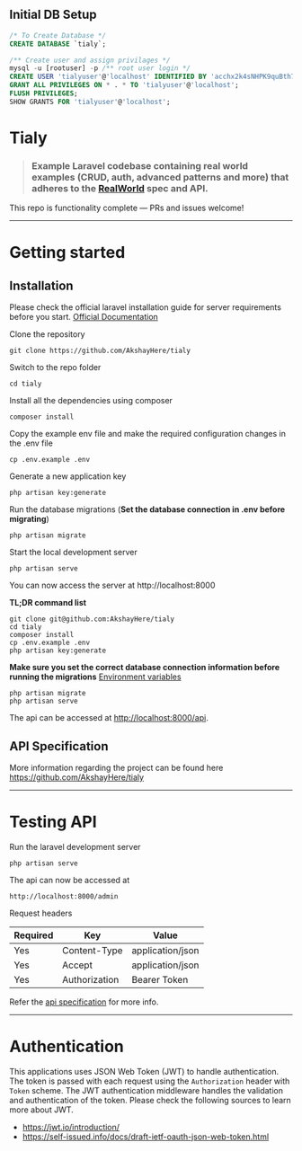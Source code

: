 
## Initial DB Setup

```sql
/* To Create Database */
CREATE DATABASE `tialy`;

/** Create user and assign privilages */
mysql -u [rootuser] -p /** root user login */
CREATE USER 'tialyuser'@'localhost' IDENTIFIED BY 'acchx2k4sNHPK9quBth7aA==';
GRANT ALL PRIVILEGES ON * . * TO 'tialyuser'@'localhost';
FLUSH PRIVILEGES;
SHOW GRANTS FOR 'tialyuser'@'localhost';
```

# Tialy


> ### Example Laravel codebase containing real world examples (CRUD, auth, advanced patterns and more) that adheres to the [RealWorld](https://github.com/gothinkster/realworld-example-apps) spec and API.

This repo is functionality complete — PRs and issues welcome!

----------

# Getting started

## Installation

Please check the official laravel installation guide for server requirements before you start. [Official Documentation](https://laravel.com/docs/5.4/installation#installation)

Clone the repository

    git clone https://github.com/AkshayHere/tialy

Switch to the repo folder

    cd tialy

Install all the dependencies using composer

    composer install

Copy the example env file and make the required configuration changes in the .env file

    cp .env.example .env

Generate a new application key

    php artisan key:generate

Run the database migrations (**Set the database connection in .env before migrating**)

    php artisan migrate

Start the local development server

    php artisan serve

You can now access the server at http://localhost:8000

**TL;DR command list**

    git clone git@github.com:AkshayHere/tialy
    cd tialy
    composer install
    cp .env.example .env
    php artisan key:generate
    
**Make sure you set the correct database connection information before running the migrations** [Environment variables](#environment-variables)

    php artisan migrate
    php artisan serve

The api can be accessed at [http://localhost:8000/api](http://localhost:8000/api).

## API Specification


More information regarding the project can be found here https://github.com/AkshayHere/tialy

----------

# Testing API

Run the laravel development server

    php artisan serve

The api can now be accessed at

    http://localhost:8000/admin

Request headers

| **Required** 	| **Key**              	| **Value**            	|
|----------	|------------------	|------------------	|
| Yes      	| Content-Type     	| application/json 	|
| Yes      	| Accept 	| application/json   	|
| Yes 	| Authorization    	| Bearer Token       	|

Refer the [api specification](#api-specification) for more info.

----------
 
# Authentication
 
This applications uses JSON Web Token (JWT) to handle authentication. The token is passed with each request using the `Authorization` header with `Token` scheme. The JWT authentication middleware handles the validation and authentication of the token. Please check the following sources to learn more about JWT.
 
- https://jwt.io/introduction/
- https://self-issued.info/docs/draft-ietf-oauth-json-web-token.html
